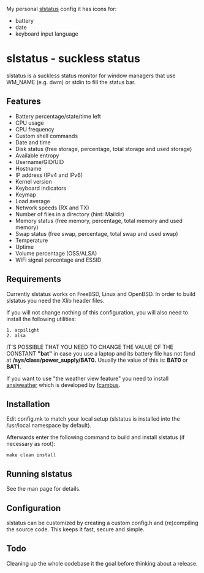 My personal [slstatus](https://tools.suckless.org/slstatus/) config
it has icons for:
- battery
- date
- keyboard input language


**slstatus - suckless status**
==========================
slstatus is a suckless status monitor for window managers that use WM_NAME
(e.g. dwm) or stdin to fill the status bar.


**Features**
--------
- Battery percentage/state/time left
- CPU usage
- CPU frequency
- Custom shell commands
- Date and time
- Disk status (free storage, percentage, total storage and used storage)
- Available entropy
- Username/GID/UID
- Hostname
- IP address (IPv4 and IPv6)
- Kernel version
- Keyboard indicators
- Keymap
- Load average
- Network speeds (RX and TX)
- Number of files in a directory (hint: Maildir)
- Memory status (free memory, percentage, total memory and used memory)
- Swap status (free swap, percentage, total swap and used swap)
- Temperature
- Uptime
- Volume percentage (OSS/ALSA)
- WiFi signal percentage and ESSID


**Requirements**
------------
Currently slstatus works on FreeBSD, Linux and OpenBSD.
In order to build slstatus you need the Xlib header files.

If you will not change nothing of this configuration, you will also need to install the following utilities:
```
1. acpilight
2. alsa
```
IT'S POSSIBLE THAT YOU NEED TO CHANGE THE VALUE OF THE CONSTANT **"bat"** in case you use a laptop and
its battery file has not fond at **/sys/class/power_supply/BAT0.** Usually the value of this is: **BAT0** or **BAT1.**

If you want to use "the weather view feature" you need to install [ansiweather](https://github.com/brookiestein/ansiweather) 
which is developed by [fcambus](https://github.com/fcambus).

Installation
------------
Edit config.mk to match your local setup (slstatus is installed into the
/usr/local namespace by default).

Afterwards enter the following command to build and install slstatus (if
necessary as root):

    make clean install


Running slstatus
----------------
See the man page for details.


Configuration
-------------
slstatus can be customized by creating a custom config.h and (re)compiling the
source code. This keeps it fast, secure and simple.

Todo
----
Cleaning up the whole codebase it the goal before thinking about a release.
